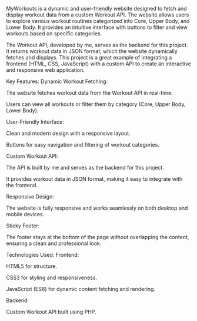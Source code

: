 MyWorkouts is a dynamic and user-friendly website designed to fetch and display workout data from a custom Workout API. The website allows users to explore various workout routines categorized into Core, Upper Body, and Lower Body. It provides an intuitive interface with buttons to filter and view workouts based on specific categories.

The Workout API, developed by me, serves as the backend for this project. It returns workout data in JSON format, which the website dynamically fetches and displays. This project is a great example of integrating a frontend (HTML, CSS, JavaScript) with a custom API to create an interactive and responsive web application.

Key Features:
Dynamic Workout Fetching:

The website fetches workout data from the Workout API in real-time.

Users can view all workouts or filter them by category (Core, Upper Body, Lower Body).

User-Friendly Interface:

Clean and modern design with a responsive layout.

Buttons for easy navigation and filtering of workout categories.

Custom Workout API:

The API is built by me and serves as the backend for this project.

It provides workout data in JSON format, making it easy to integrate with the frontend.

Responsive Design:

The website is fully responsive and works seamlessly on both desktop and mobile devices.

Sticky Footer:

The footer stays at the bottom of the page without overlapping the content, ensuring a clean and professional look.

Technologies Used:
Frontend:

HTML5 for structure.

CSS3 for styling and responsiveness.

JavaScript (ES6) for dynamic content fetching and rendering.

Backend:

Custom Workout API built using PHP.
